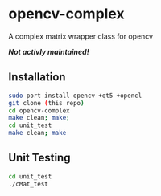 # opencv-complex
A complex matrix wrapper class for opencv

***Not activly maintained!***

## Installation
```bash
sudo port install opencv +qt5 +opencl
git clone (this repo)
cd opencv-complex
make clean; make;
cd unit_test
make clean; make
```
## Unit Testing
```bash
cd unit_test
./cMat_test
```
